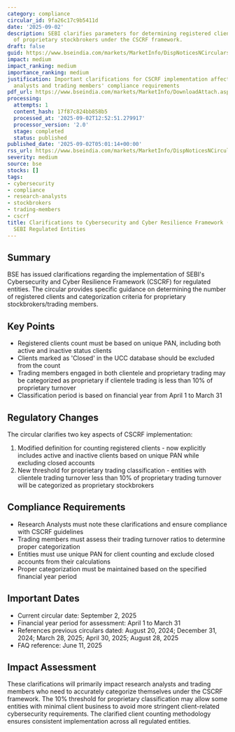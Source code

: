 ```yaml
---
category: compliance
circular_id: 9fa26c17c9b5411d
date: '2025-09-02'
description: SEBI clarifies parameters for determining registered clients and categorization
  of proprietary stockbrokers under the CSCRF framework.
draft: false
guid: https://www.bseindia.com/markets/MarketInfo/DispNoticesNCirculars.aspx?Noticeid={13FEF0AF-F601-46DC-88E4-286751E880C5}&noticeno=20250902-2&dt=09/02/2025&icount=2&totcount=25&flag=0
impact: medium
impact_ranking: medium
importance_ranking: medium
justification: Important clarifications for CSCRF implementation affecting research
  analysts and trading members' compliance requirements
pdf_url: https://www.bseindia.com/markets/MarketInfo/DownloadAttach.aspx?id=20250902-2&attachedId=
processing:
  attempts: 1
  content_hash: 17f87c824bb858b5
  processed_at: '2025-09-02T12:52:51.279917'
  processor_version: '2.0'
  stage: completed
  status: published
published_date: '2025-09-02T05:01:14+00:00'
rss_url: https://www.bseindia.com/markets/MarketInfo/DispNoticesNCirculars.aspx?Noticeid={13FEF0AF-F601-46DC-88E4-286751E880C5}&noticeno=20250902-2&dt=09/02/2025&icount=2&totcount=25&flag=0
severity: medium
source: bse
stocks: []
tags:
- cybersecurity
- compliance
- research-analysts
- stockbrokers
- trading-members
- cscrf
title: Clarifications to Cybersecurity and Cyber Resilience Framework (CSCRF) for
  SEBI Regulated Entities
---
```


## Summary

BSE has issued clarifications regarding the implementation of SEBI's Cybersecurity and Cyber Resilience Framework (CSCRF) for regulated entities. The circular provides specific guidance on determining the number of registered clients and categorization criteria for proprietary stockbrokers/trading members.

## Key Points

- Registered clients count must be based on unique PAN, including both active and inactive status clients
- Clients marked as 'Closed' in the UCC database should be excluded from the count
- Trading members engaged in both clientele and proprietary trading may be categorized as proprietary if clientele trading is less than 10% of proprietary turnover
- Classification period is based on financial year from April 1 to March 31

## Regulatory Changes

The circular clarifies two key aspects of CSCRF implementation:

1. Modified definition for counting registered clients - now explicitly includes active and inactive clients based on unique PAN while excluding closed accounts
2. New threshold for proprietary trading classification - entities with clientele trading turnover less than 10% of proprietary trading turnover will be categorized as proprietary stockbrokers

## Compliance Requirements

- Research Analysts must note these clarifications and ensure compliance with CSCRF guidelines
- Trading members must assess their trading turnover ratios to determine proper categorization
- Entities must use unique PAN for client counting and exclude closed accounts from their calculations
- Proper categorization must be maintained based on the specified financial year period

## Important Dates

- Current circular date: September 2, 2025
- Financial year period for assessment: April 1 to March 31
- References previous circulars dated: August 20, 2024; December 31, 2024; March 28, 2025; April 30, 2025; August 28, 2025
- FAQ reference: June 11, 2025

## Impact Assessment

These clarifications will primarily impact research analysts and trading members who need to accurately categorize themselves under the CSCRF framework. The 10% threshold for proprietary classification may allow some entities with minimal client business to avoid more stringent client-related cybersecurity requirements. The clarified client counting methodology ensures consistent implementation across all regulated entities.